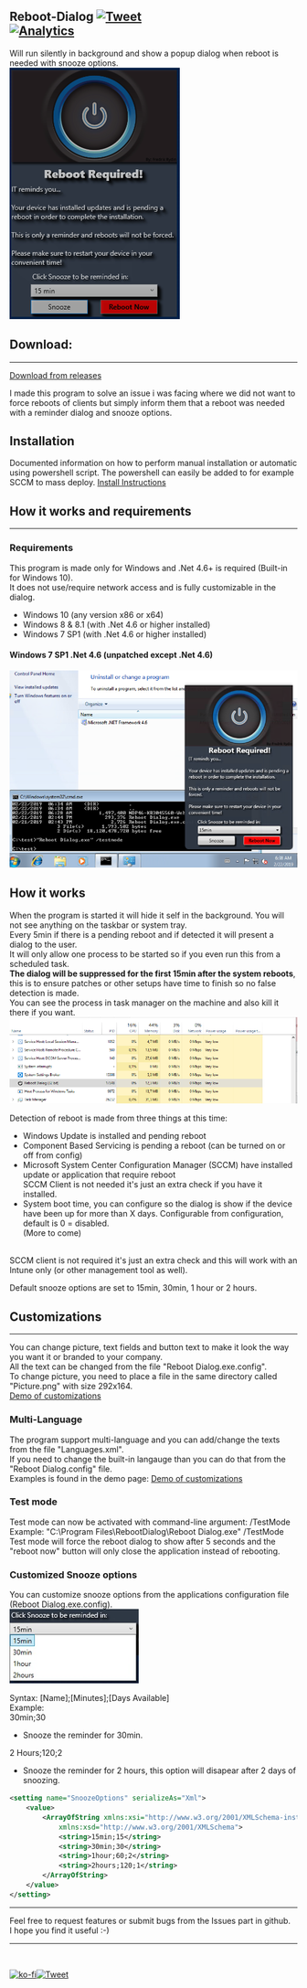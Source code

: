  Reboot-Dialog [![Tweet](https://img.shields.io/twitter/url/http/shields.io.svg?style=social)](https://twitter.com/intent/tweet?text=Tool%20to%20remind%20users%20there%20are%20pending%20reboot%20with%20snooze%20options.&url=https://github.com/Fredrik81/Reboot-Dialog/blob/master/README.md&via=rydin_fredrik&hashtags=reminder,reboot,updates,ConfigMgr,SCCM,Windows10)
</br>
[![Analytics](https://ga-beacon.appspot.com/UA-49827113-2/chromeskel_a/readme)](https://github.com/igrigorik/ga-beacon)
------
Will run silently in background and show a popup dialog when reboot is needed with snooze options.<br/>
![My image](/Images/Screenshot.png)

## Download:
---
[Download from releases](https://github.com/Fredrik81/Reboot-Dialog/releases/latest "Latest Release")

I made this program to solve an issue i was facing where we did not want to force reboots of clients but simply inform them that a reboot was needed with a reminder dialog and snooze options.<br/>

## Installation
Documented information on how to perform manual installation or automatic using powershell script.
The powershell can easily be added to for example SCCM to mass deploy.
[Install Instructions](https://github.com/Fredrik81/Reboot-Dialog/blob/master/Install/Install.md)

## How it works and requirements
---
### Requirements
This program is made only for Windows and .Net 4.6+ is required (Built-in for Windows 10).<br/>
It does not use/require network access and is fully customizable in the dialog.<br/>
* Windows 10 (any version x86 or x64)
* Windows 8 & 8.1 (with .Net 4.6 or higher installed)
* Windows 7 SP1 (with .Net 4.6 or higher installed)

#### Windows 7 SP1 .Net 4.6 (unpatched except .Net 4.6)
![Windows 7 SP1](/Images/Windows7.png)

## How it works
When the program is started it will hide it self in the background. You will not see anything on the taskbar or system tray.<br/>
Every 5min if there is a pending reboot and if detected it will present a dialog to the user.<br/>
It will only allow one process to be started so if you even run this from a scheduled task.<br/>
**The dialog will be suppressed for the first 15min after the system reboots**, this is to ensure patches or other setups have time to finish so no false detection is made.<br/>
You can see the process in task manager on the machine and also kill it there if you want.<br/>
![My image](/Images/Process.PNG)

Detection of reboot is made from three things at this time:
* Windows Update is installed and pending reboot<br/>
* Component Based Servicing is pending a reboot (can be turned on or off from config)<br/>
* Microsoft System Center Configuration Manager (SCCM) have installed update or application that require reboot<br/>
   SCCM Client is not needed it's just an extra check if you have it installed.<br/>
* System boot time, you can configure so the dialog is show if the device have been up for more than X days. Configurable from configuration, default is 0 = disabled.<br/>
(More to come)<br/><br/>

SCCM client is not required it's just an extra check and this will work with an Intune only (or other management tool as well).<br/>

Default snooze options are set to 15min, 30min, 1 hour or 2 hours.<br/>

## Customizations
---
You can change picture, text fields and button text to make it look the way you want it or branded to your company.<br/>
All the text can be changed from the file "Reboot Dialog.exe.config".<br/>
To change picture, you need to place a file in the same directory called "Picture.png" with size 292x164.<br/>
[Demo of customizations](/Demo.md)
<br/>

### Multi-Language
The program support multi-language and you can add/change the texts from the file "Languages.xml".<br/>
If you need to change the built-in langauge than you can do that from the "Reboot Dialog.config" file.<br/>
Examples is found in the demo page: [Demo of customizations](/Demo.md)

### Test mode
Test mode can now be activated with command-line argument: /TestMode<br/>
Example: "C:\Program Files\RebootDialog\Reboot Dialog.exe" /TestMode<br/>
Test mode will force the reboot dialog to show after 5 seconds and the "reboot now" button will only close the application instead of rebooting.<br/>

### Customized Snooze options
You can customize snooze options from the applications configuration file (Reboot Dialog.exe.config).<br/>
![Snooze](/Images/Snooze.jpg)

Syntax: [Name];[Minutes];[Days Available]<br/>
Example:<br/>
30min;30<br/>
  * Snooze the reminder for 30min.<br/>

2 Hours;120;2<br/>
  * Snooze the reminder for 2 hours, this option will disapear after 2 days of snoozing.<br/>

```XML
<setting name="SnoozeOptions" serializeAs="Xml">
    <value>
        <ArrayOfString xmlns:xsi="http://www.w3.org/2001/XMLSchema-instance"
            xmlns:xsd="http://www.w3.org/2001/XMLSchema">
            <string>15min;15</string>
            <string>30min;30</string>
            <string>1hour;60;2</string>
            <string>2hours;120;1</string>
        </ArrayOfString>
    </value>
</setting>
```


---

Feel free to request features or submit bugs from the Issues part in github.<br/>
I hope you find it useful :-)<br/>

---
<br/>

[![ko-fi](https://www.ko-fi.com/img/githubbutton_sm.svg)](https://ko-fi.com/M4M4ZS0Y)[![Tweet](https://img.shields.io/twitter/url/http/shields.io.svg?style=social)](https://twitter.com/intent/tweet?text=Tool%20to%20remind%20users%20there%20are%20pending%20reboot%20with%20snooze%20options.&url=https://github.com/Fredrik81/Reboot-Dialog/blob/master/README.md&via=rydin_fredrik&hashtags=reminder,reboot,updates,ConfigMgr,SCCM,Windows10)
